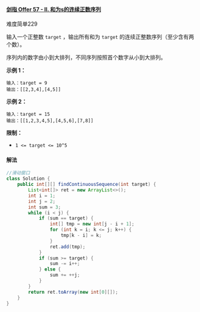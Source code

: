 #### [剑指 Offer 57 - II. 和为s的连续正数序列](https://leetcode-cn.com/problems/he-wei-sde-lian-xu-zheng-shu-xu-lie-lcof/)

难度简单229

输入一个正整数 `target` ，输出所有和为 `target` 的连续正整数序列（至少含有两个数）。

序列内的数字由小到大排列，不同序列按照首个数字从小到大排列。

 

**示例 1：**

```
输入：target = 9
输出：[[2,3,4],[4,5]]
```

**示例 2：**

```
输入：target = 15
输出：[[1,2,3,4,5],[4,5,6],[7,8]]
```

 

**限制：**

- `1 <= target <= 10^5`

#### 解法

```java
//滑动窗口
class Solution {
    public int[][] findContinuousSequence(int target) {
        List<int[]> ret = new ArrayList<>();
        int i = 1;
        int j = 2;
        int sum = 3;
        while (i < j) {
            if (sum == target) {
                int[] tmp = new int[j - i + 1];
                for (int k = i; k <= j; k++) {
                    tmp[k - i] = k; 
                }
                ret.add(tmp);
            }
            if (sum >= target) {
                sum -= i++;
            } else { 
                sum += ++j;                
            }
        }
        return ret.toArray(new int[0][]);
    }
}
```

